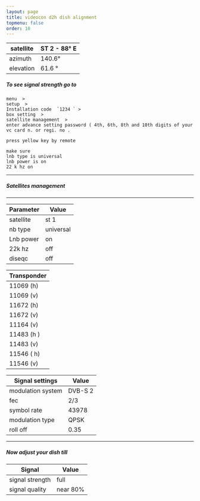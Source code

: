 ```yaml
---
layout: page
title: videocon d2h dish alignment
topmenu: false
order: 10
---
```

satellite |ST 2  - 88° E  
---|---  
azimuth   |140.6°  
elevation |61.6 °
##### To see signal strength  go to  
```
menu  >  
setup  >  
Installation code  `1234 ` >  
box setting  >   
satellite management  >  
enter advance setting password ( 4th, 6th, 8th and 10th digits of your vc card n. or regi. no .

press yellow key by remote 

make sure   
lnb type is universal
lnb power is on      
22 k hz on  
```  
                      
---
##### Satellites management
---
Parameter|Value
---|---  
satellite | st 1  
nb type | universal  
Lnb power |  on  
22k hz  |off  
diseqc |  off  

|Transponder
|---
|   11069  (h)
|    11069 (v)
|   11672 (h) 
|  11672 (v) 
|  11164 (v)
|  11483 (h )
|  11483 (v) 
|  11546 ( h)
|  11546  (v)

Signal settings|Value
---|---
modulation system |DVB-S 2
fec                    |   2/3
symbol rate  |43978
modulation type |  QPSK
roll off  |    0.35
---
##### Now adjust your dish till  

Signal |Value
---|---  
signal strength  |   full  
signal quality  |near 80%